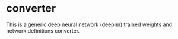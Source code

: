# converter
This is a generic deep neural network (deepnn) trained weights and network definitions converter.
